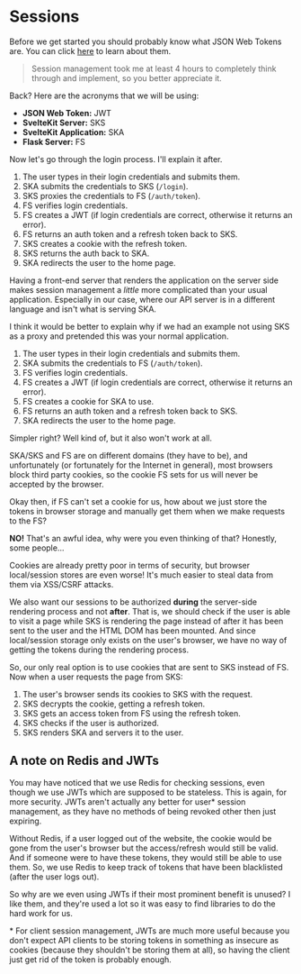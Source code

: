 # Sessions

Before we get started you should probably know what JSON Web Tokens are. You can click [here](https://jwt.io) to learn about them.

> Session management took me at least 4 hours to completely think through and implement, so you better appreciate it.

Back? Here are the acronyms that we will be using:

- **JSON Web Token:** JWT
- **SvelteKit Server:** SKS
- **SvelteKit Application:** SKA
- **Flask Server:** FS

Now let's go through the login process. I'll explain it after.

1. The user types in their login credentials and submits them.
2. SKA submits the credentials to SKS (`/login`).
3. SKS proxies the credentials to FS (`/auth/token`).
4. FS verifies login credentials.
5. FS creates a JWT (if login credentials are correct, otherwise it returns an error).
6. FS returns an auth token and a refresh token back to SKS.
7. SKS creates a cookie with the refresh token.
8. SKS returns the auth back to SKA.
9. SKA redirects the user to the home page.

Having a front-end server that renders the application on the server side makes session management a _little_ more complicated than your usual application. Especially in our case, where our API server is in a different language and isn't what is serving SKA.

I think it would be better to explain why if we had an example not using SKS as a proxy and pretended this was your normal application.

1. The user types in their login credentials and submits them.
2. SKA submits the credentials to FS (`/auth/token`).
4. FS verifies login credentials.
5. FS creates a JWT (if login credentials are correct, otherwise it returns an error).
6. FS creates a cookie for SKA to use.
7. FS returns an auth token and a refresh token back to SKS.
8. SKA redirects the user to the home page.

Simpler right? Well kind of, but it also won't work at all.

SKA/SKS and FS are on different domains (they have to be), and unfortunately (or fortunately for the Internet in general), most browsers block third party cookies, so the cookie FS sets for us will never be accepted by the browser.

Okay then, if FS can't set a cookie for us, how about we just store the tokens in browser storage and manually get them when we make requests to the FS?

**NO!** That's an awful idea, why were you even thinking of that? Honestly, some people...

Cookies are already pretty poor in terms of security, but browser local/session stores are even worse! It's much easier to steal data from them via XSS/CSRF attacks.

We also want our sessions to be authorized **during** the server-side rendering process and not **after**. That is, we should check if the user is able to visit a page while SKS is rendering the page instead of after it has been sent to the user and the HTML DOM has been mounted. And since local/session storage only exists on the user's browser, we have no way of getting the tokens during the rendering process.

So, our only real option is to use cookies that are sent to SKS instead of FS. Now when a user requests the page from SKS:

1. The user's browser sends its cookies to SKS with the request.
2. SKS decrypts the cookie, getting a refresh token.
3. SKS gets an access token from FS using the refresh token.
3. SKS checks if the user is authorized.
3. SKS renders SKA and servers it to the user.

## A note on Redis and JWTs

You may have noticed that we use Redis for checking sessions, even though we use JWTs which are supposed to be stateless. This is again, for more security. JWTs aren't actually any better for user\* session management, as they have no methods of being revoked other then just expiring.

Without Redis, if a user logged out of the website, the cookie would be gone from the user's browser but the access/refresh would still be valid. And if someone were to have these tokens, they would still be able to use them. So, we use Redis to keep track of tokens that have been blacklisted (after the user logs out).

So why are we even using JWTs if their most prominent benefit is unused? I like them, and they're used a lot so it was easy to find libraries to do the hard work for us.

\* For client session management, JWTs are much more useful because you don't expect API clients to be storing tokens in something as insecure as cookies (because they shouldn't be storing them at all), so having the client just get rid of the token is probably enough.

